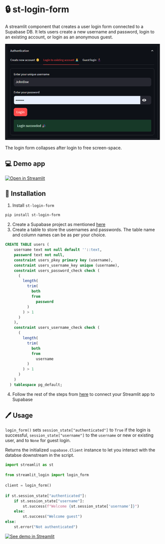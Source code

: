 # :lock: st-login-form

A streamlit component that creates a user login form connected to a Supabase DB. It lets users create a new username and password, login to an existing account, or login as an anonymous guest.

![Form screenshot](assets/screenshot.png)

The login form collapses after login to free screen-space.

## :computer: Demo app
[![Open in Streamlit](https://static.streamlit.io/badges/streamlit_badge_black_white.svg)](https://st-lgn-form.streamlit.app/)

## :construction: Installation 

1. Install `st-login-form` 
```sh
pip install st-login-form
```
2. Create a Supabase project as mentioned [here](https://docs.streamlit.io/knowledge-base/tutorials/databases/supabase#sign-in-to-supabase-and-create-a-project)
3. Create a table to store the usernames and passwords. The table name and column names can be as per your choice.
```sql
CREATE TABLE users (
    username text not null default ''::text,
    password text not null,
    constraint users_pkey primary key (username),
    constraint users_username_key unique (username),
    constraint users_password_check check (
      (
        length(
          trim(
            both
            from
              password
          )
        ) > 1
      )
    ),
    constraint users_username_check check (
      (
        length(
          trim(
            both
            from
              username
          )
        ) > 1
      )
    )
  ) tablespace pg_default;
```
4. Follow the rest of the steps from [here](https://docs.streamlit.io/knowledge-base/tutorials/databases/supabase#copy-your-app-secrets-to-the-cloud) to connect your Streamlit app to Supabase


## :pen: Usage

`login_form()` sets `session_state["authenticated"]` to `True` if the login is successful, `session_state["username"]` to the `username` or new or existing user, and to `None` for guest login.

Returns the initialized `supabase.Client` instance to let you interact with the databse downstream in the script.

```python
import streamlit as st

from streamlit_login import login_form

client = login_form()

if st.session_state["authenticated"]:
    if st.session_state["username"]:
        st.success(f"Welcome {st.session_state['username']}")
    else:
        st.success("Welcome guest")
else:
    st.error("Not authenticated")
```

[![See demo in Streamlit](https://static.streamlit.io/badges/streamlit_badge_black_white.svg)](https://st-lgn-form.streamlit.app/)